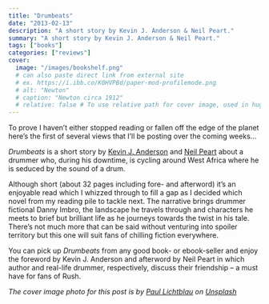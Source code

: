 ```yaml
---
title: "Drumbeats"
date: "2013-02-13"
description: "A short story by Kevin J. Anderson & Neil Peart."
summary: "A short story by Kevin J. Anderson & Neil Peart."
tags: ["books"]
categories: ["reviews"]
cover:
  image: "/images/bookshelf.png"
  # can also paste direct link from external site
  # ex. https://i.ibb.co/K0HVPBd/paper-mod-profilemode.png
  # alt: "Newton"
  # caption: "Newton circa 1912"
  # relative: false # To use relative path for cover image, used in hugo Page-bundles
---
```


To prove I haven’t either stopped reading or fallen off the edge of the planet here’s the first of several views that I’ll be posting over the coming weeks…

*Drumbeats* is a short story by [Kevin J. Anderson](https://wordfire.com/) and [Neil Peart](https://neilpeart.net/) about a drummer who, during his downtime, is cycling around West Africa where he is seduced by the sound of a drum.

Although short (about 32 pages including fore- and afterword) it’s an enjoyable read which I whizzed through to fill a gap as I decided which novel from my reading pile to tackle next. The narrative brings drummer fictional Danny Imbro, the landscape he travels through and characters he meets to brief but brilliant life as he journeys towards the twist in his tale. There’s not much more that can be said without venturing into spoiler territory but this one will suit fans of chilling fiction everywhere.

You can pick up *Drumbeats* from any good book- or ebook-seller and enjoy the foreword by Kevin J. Anderson and afterword by Neil Peart in which author and real-life drummer, respectively, discuss their friendship – a must have for fans of Rush.

*The cover image photo for this post is by [Paul Lichtblau](https://unsplash.com/@laup?utm_content=creditCopyText&utm_medium=referral&utm_source=unsplash) on [Unsplash](https://unsplash.com/photos/a-book-shelf-filled-with-lots-of-books-dvULgNPJPak?utm_content=creditCopyText&utm_medium=referral&utm_source=unsplash)*
